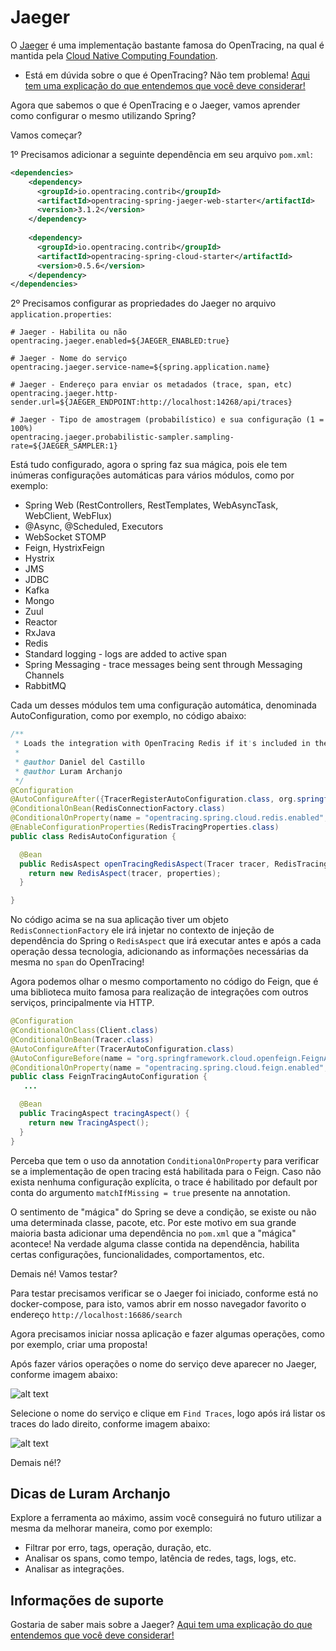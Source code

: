 # Jaeger

O [Jaeger](https://www.jaegertracing.io/) é uma implementação bastante famosa do OpenTracing, na qual é mantida pela [Cloud Native Computing Foundation](https://www.cncf.io/).

   * Está em dúvida sobre o que é OpenTracing? Não tem problema! [Aqui tem uma explicação do que entendemos que você deve considerar!](../informacao_procedural/open-tracing.md)
   
Agora que sabemos o que é OpenTracing e o Jaeger, vamos aprender como configurar o mesmo utilizando Spring?

Vamos começar?

1º Precisamos adicionar a seguinte dependência em seu arquivo `pom.xml`:

```xml
<dependencies>
	<dependency>
      <groupId>io.opentracing.contrib</groupId>
      <artifactId>opentracing-spring-jaeger-web-starter</artifactId>
      <version>3.1.2</version>
    </dependency>
    
    <dependency>
      <groupId>io.opentracing.contrib</groupId>
      <artifactId>opentracing-spring-cloud-starter</artifactId>
      <version>0.5.6</version>
    </dependency>
</dependencies>
```

2º Precisamos configurar as propriedades do Jaeger no arquivo `application.properties`:

```properties
# Jaeger - Habilita ou não
opentracing.jaeger.enabled=${JAEGER_ENABLED:true}

# Jaeger - Nome do serviço
opentracing.jaeger.service-name=${spring.application.name}

# Jaeger - Endereço para enviar os metadados (trace, span, etc)
opentracing.jaeger.http-sender.url=${JAEGER_ENDPOINT:http://localhost:14268/api/traces}

# Jaeger - Tipo de amostragem (probabilístico) e sua configuração (1 = 100%)
opentracing.jaeger.probabilistic-sampler.sampling-rate=${JAEGER_SAMPLER:1}
```

Está tudo configurado, agora o spring faz sua mágica, pois ele tem inúmeras configurações automáticas para vários módulos, 
como por exemplo:

- Spring Web (RestControllers, RestTemplates, WebAsyncTask, WebClient, WebFlux)
- @Async, @Scheduled, Executors
- WebSocket STOMP
- Feign, HystrixFeign
- Hystrix
- JMS
- JDBC
- Kafka
- Mongo
- Zuul
- Reactor
- RxJava
- Redis
- Standard logging - logs are added to active span
- Spring Messaging - trace messages being sent through Messaging Channels
- RabbitMQ

Cada um desses módulos tem uma configuração automática, denominada AutoConfiguration, como por exemplo, no código abaixo:

```java
/**
 * Loads the integration with OpenTracing Redis if it's included in the classpath.
 *
 * @author Daniel del Castillo
 * @author Luram Archanjo
 */
@Configuration
@AutoConfigureAfter({TracerRegisterAutoConfiguration.class, org.springframework.boot.autoconfigure.data.redis.RedisAutoConfiguration.class})
@ConditionalOnBean(RedisConnectionFactory.class)
@ConditionalOnProperty(name = "opentracing.spring.cloud.redis.enabled", havingValue = "true", matchIfMissing = true)
@EnableConfigurationProperties(RedisTracingProperties.class)
public class RedisAutoConfiguration {

  @Bean
  public RedisAspect openTracingRedisAspect(Tracer tracer, RedisTracingProperties properties) {
    return new RedisAspect(tracer, properties);
  }

}
```

No código acima se na sua aplicação tiver um objeto `RedisConnectionFactory` ele irá injetar no contexto de injeção de 
dependência do Spring o `RedisAspect` que irá executar antes e após a cada operação dessa tecnologia, adicionando as 
informações necessárias da mesma no `span` do OpenTracing!

Agora podemos olhar o mesmo comportamento no código do Feign, que é uma biblioteca muito famosa
para realização de integrações com outros serviços, principalmente via HTTP. 

```java
@Configuration
@ConditionalOnClass(Client.class)
@ConditionalOnBean(Tracer.class)
@AutoConfigureAfter(TracerAutoConfiguration.class)
@AutoConfigureBefore(name = "org.springframework.cloud.openfeign.FeignAutoConfiguration")
@ConditionalOnProperty(name = "opentracing.spring.cloud.feign.enabled", havingValue = "true", matchIfMissing = true)
public class FeignTracingAutoConfiguration {
   ...

  @Bean
  public TracingAspect tracingAspect() {
    return new TracingAspect();
  }
}
```

Perceba que tem o uso da annotation ```ConditionalOnProperty``` para verificar se a implementação de open tracing está habilitada para o Feign. Caso não exista nenhuma configuração explícita, o trace é habilitado por default por conta do argumento ```matchIfMissing = true``` presente na annotation.

O sentimento de "mágica" do Spring se deve a condição, se existe ou não uma determinada classe, pacote, etc. Por este 
motivo em sua grande maioria basta adicionar uma dependência no `pom.xml` que a "mágica" acontece! Na verdade alguma 
classe contida na dependência, habilita certas configurações, funcionalidades, comportamentos, etc.

Demais né! Vamos testar?

Para testar precisamos verificar se o Jaeger foi iniciado, conforme está no docker-compose, para isto, vamos abrir em 
nosso navegador favorito o endereço `http://localhost:16686/search`

Agora precisamos iniciar nossa aplicação e fazer algumas operações, como por exemplo, criar uma proposta!

Após fazer vários operações o nome do serviço deve aparecer no Jaeger, conforme imagem abaixo:

![alt text](../images/open-tracing-004.png "OpenTracing")

Selecione o nome do serviço e clique em `Find Traces`, logo após irá listar os traces do lado direito, conforme imagem 
abaixo:

![alt text](../images/open-tracing-005.png "OpenTracing")

Demais né!?

## Dicas de Luram Archanjo

Explore a ferramenta ao máximo, assim você conseguirá no futuro utilizar a mesma da melhorar maneira, como por exemplo:

- Filtrar por erro, tags, operação, duração, etc.
- Analisar os spans, como tempo, latência de redes, tags, logs, etc.
- Analisar as integrações.

## Informações de suporte

Gostaria de saber mais sobre a Jaeger? [Aqui tem uma explicação do que entendemos que você deve considerar!](https://www.jaegertracing.io/docs/1.18/#about)